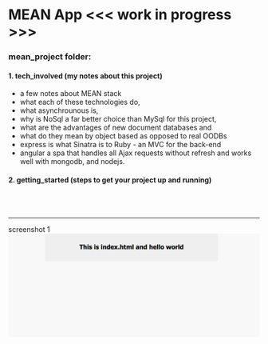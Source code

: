 # MEAN App    <<< work in progress  >>>


### mean_project folder:

#### 1. tech_involved (my notes about this project)

-   a few notes about MEAN stack
-   what each of these technologies do,
-   what asynchrounous is, 
-   why is NoSql a far better choice than MySql for this project,
-   what are the advantages of new document databases and 
-   what do they mean by object based as opposed to real OODBs 
-   express is what Sinatra is to Ruby - an MVC for the back-end
-   angular a spa that handles all Ajax requests without refresh and 
    works well with mongodb, and nodejs.


#### 2. getting_started (steps to get your project up and running)

<br />    
<br />
<hr />

screenshot 1
![index.html](public/images/screenshots/first_screenshot.png "index.html")








